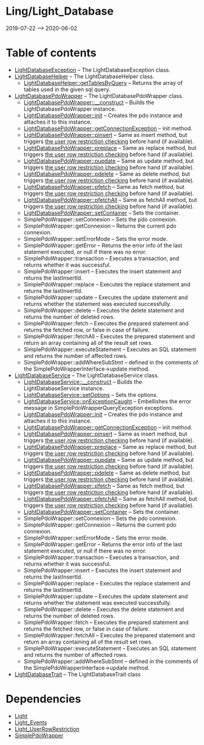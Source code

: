 Ling/Light_Database
================
2019-07-22 --> 2020-06-02




Table of contents
===========

- [LightDatabaseException](https://github.com/lingtalfi/Light_Database/blob/master/doc/api/Ling/Light_Database/Exception/LightDatabaseException.md) &ndash; The LightDatabaseException class.
- [LightDatabaseHelper](https://github.com/lingtalfi/Light_Database/blob/master/doc/api/Ling/Light_Database/Helper/LightDatabaseHelper.md) &ndash; The LightDatabaseHelper class.
    - [LightDatabaseHelper::getTablesByQuery](https://github.com/lingtalfi/Light_Database/blob/master/doc/api/Ling/Light_Database/Helper/LightDatabaseHelper/getTablesByQuery.md) &ndash; Returns the array of tables used in the given sql query.
- [LightDatabasePdoWrapper](https://github.com/lingtalfi/Light_Database/blob/master/doc/api/Ling/Light_Database/LightDatabasePdoWrapper.md) &ndash; The LightDatabasePdoWrapper class.
    - [LightDatabasePdoWrapper::__construct](https://github.com/lingtalfi/Light_Database/blob/master/doc/api/Ling/Light_Database/LightDatabasePdoWrapper/__construct.md) &ndash; Builds the LightDatabasePdoWrapper instance.
    - [LightDatabasePdoWrapper::init](https://github.com/lingtalfi/Light_Database/blob/master/doc/api/Ling/Light_Database/LightDatabasePdoWrapper/init.md) &ndash; Creates the pdo instance and attaches it to this instance.
    - [LightDatabasePdoWrapper::getConnectionException](https://github.com/lingtalfi/Light_Database/blob/master/doc/api/Ling/Light_Database/LightDatabasePdoWrapper/getConnectionException.md) &ndash; init method.
    - [LightDatabasePdoWrapper::pinsert](https://github.com/lingtalfi/Light_Database/blob/master/doc/api/Ling/Light_Database/LightDatabasePdoWrapper/pinsert.md) &ndash; Same as insert method, but triggers [the user row restriction checking](https://github.com/lingtalfi/Light_UserRowRestriction/blob/master/doc/pages/conception-notes.md) before hand (if available).
    - [LightDatabasePdoWrapper::preplace](https://github.com/lingtalfi/Light_Database/blob/master/doc/api/Ling/Light_Database/LightDatabasePdoWrapper/preplace.md) &ndash; Same as replace method, but triggers [the user row restriction checking](https://github.com/lingtalfi/Light_UserRowRestriction/blob/master/doc/pages/conception-notes.md) before hand (if available).
    - [LightDatabasePdoWrapper::pupdate](https://github.com/lingtalfi/Light_Database/blob/master/doc/api/Ling/Light_Database/LightDatabasePdoWrapper/pupdate.md) &ndash; Same as update method, but triggers [the user row restriction checking](https://github.com/lingtalfi/Light_UserRowRestriction/blob/master/doc/pages/conception-notes.md) before hand (if available).
    - [LightDatabasePdoWrapper::pdelete](https://github.com/lingtalfi/Light_Database/blob/master/doc/api/Ling/Light_Database/LightDatabasePdoWrapper/pdelete.md) &ndash; Same as delete method, but triggers [the user row restriction checking](https://github.com/lingtalfi/Light_UserRowRestriction/blob/master/doc/pages/conception-notes.md) before hand (if available).
    - [LightDatabasePdoWrapper::pfetch](https://github.com/lingtalfi/Light_Database/blob/master/doc/api/Ling/Light_Database/LightDatabasePdoWrapper/pfetch.md) &ndash; Same as fetch method, but triggers [the user row restriction checking](https://github.com/lingtalfi/Light_UserRowRestriction/blob/master/doc/pages/conception-notes.md) before hand (if available).
    - [LightDatabasePdoWrapper::pfetchAll](https://github.com/lingtalfi/Light_Database/blob/master/doc/api/Ling/Light_Database/LightDatabasePdoWrapper/pfetchAll.md) &ndash; Same as fetchAll method, but triggers [the user row restriction checking](https://github.com/lingtalfi/Light_UserRowRestriction/blob/master/doc/pages/conception-notes.md) before hand (if available).
    - [LightDatabasePdoWrapper::setContainer](https://github.com/lingtalfi/Light_Database/blob/master/doc/api/Ling/Light_Database/LightDatabasePdoWrapper/setContainer.md) &ndash; Sets the container.
    - SimplePdoWrapper::setConnexion &ndash; Sets the pdo connexion.
    - SimplePdoWrapper::getConnexion &ndash; Returns the current pdo connexion.
    - SimplePdoWrapper::setErrorMode &ndash; Sets the error mode.
    - SimplePdoWrapper::getError &ndash; Returns the error info of the last statement executed, or null if there was no error.
    - SimplePdoWrapper::transaction &ndash; Executes a transaction, and returns whether it was successful.
    - SimplePdoWrapper::insert &ndash; Executes the insert statement and returns the lastInsertId.
    - SimplePdoWrapper::replace &ndash; Executes the replace statement and returns the lastInsertId.
    - SimplePdoWrapper::update &ndash; Executes the update statement and returns whether the statement was executed successfully.
    - SimplePdoWrapper::delete &ndash; Executes the delete statement and returns the number of deleted rows.
    - SimplePdoWrapper::fetch &ndash; Executes the prepared statement and returns the fetched row, or false in case of failure.
    - SimplePdoWrapper::fetchAll &ndash; Executes the prepared statement and return an array containing all of the result set rows.
    - SimplePdoWrapper::executeStatement &ndash; Executes an SQL statement and returns the number of affected rows.
    - SimplePdoWrapper::addWhereSubStmt &ndash; defined in the comments of the SimplePdoWrapperInterface->update method.
- [LightDatabaseService](https://github.com/lingtalfi/Light_Database/blob/master/doc/api/Ling/Light_Database/Service/LightDatabaseService.md) &ndash; The LightDatabaseService class.
    - [LightDatabaseService::__construct](https://github.com/lingtalfi/Light_Database/blob/master/doc/api/Ling/Light_Database/Service/LightDatabaseService/__construct.md) &ndash; Builds the LightDatabaseService instance.
    - [LightDatabaseService::setOptions](https://github.com/lingtalfi/Light_Database/blob/master/doc/api/Ling/Light_Database/Service/LightDatabaseService/setOptions.md) &ndash; Sets the options.
    - [LightDatabaseService::onExceptionCaught](https://github.com/lingtalfi/Light_Database/blob/master/doc/api/Ling/Light_Database/Service/LightDatabaseService/onExceptionCaught.md) &ndash; Embellishes the error message in SimplePdoWrapperQueryException exceptions.
    - [LightDatabasePdoWrapper::init](https://github.com/lingtalfi/Light_Database/blob/master/doc/api/Ling/Light_Database/LightDatabasePdoWrapper/init.md) &ndash; Creates the pdo instance and attaches it to this instance.
    - [LightDatabasePdoWrapper::getConnectionException](https://github.com/lingtalfi/Light_Database/blob/master/doc/api/Ling/Light_Database/LightDatabasePdoWrapper/getConnectionException.md) &ndash; init method.
    - [LightDatabasePdoWrapper::pinsert](https://github.com/lingtalfi/Light_Database/blob/master/doc/api/Ling/Light_Database/LightDatabasePdoWrapper/pinsert.md) &ndash; Same as insert method, but triggers [the user row restriction checking](https://github.com/lingtalfi/Light_UserRowRestriction/blob/master/doc/pages/conception-notes.md) before hand (if available).
    - [LightDatabasePdoWrapper::preplace](https://github.com/lingtalfi/Light_Database/blob/master/doc/api/Ling/Light_Database/LightDatabasePdoWrapper/preplace.md) &ndash; Same as replace method, but triggers [the user row restriction checking](https://github.com/lingtalfi/Light_UserRowRestriction/blob/master/doc/pages/conception-notes.md) before hand (if available).
    - [LightDatabasePdoWrapper::pupdate](https://github.com/lingtalfi/Light_Database/blob/master/doc/api/Ling/Light_Database/LightDatabasePdoWrapper/pupdate.md) &ndash; Same as update method, but triggers [the user row restriction checking](https://github.com/lingtalfi/Light_UserRowRestriction/blob/master/doc/pages/conception-notes.md) before hand (if available).
    - [LightDatabasePdoWrapper::pdelete](https://github.com/lingtalfi/Light_Database/blob/master/doc/api/Ling/Light_Database/LightDatabasePdoWrapper/pdelete.md) &ndash; Same as delete method, but triggers [the user row restriction checking](https://github.com/lingtalfi/Light_UserRowRestriction/blob/master/doc/pages/conception-notes.md) before hand (if available).
    - [LightDatabasePdoWrapper::pfetch](https://github.com/lingtalfi/Light_Database/blob/master/doc/api/Ling/Light_Database/LightDatabasePdoWrapper/pfetch.md) &ndash; Same as fetch method, but triggers [the user row restriction checking](https://github.com/lingtalfi/Light_UserRowRestriction/blob/master/doc/pages/conception-notes.md) before hand (if available).
    - [LightDatabasePdoWrapper::pfetchAll](https://github.com/lingtalfi/Light_Database/blob/master/doc/api/Ling/Light_Database/LightDatabasePdoWrapper/pfetchAll.md) &ndash; Same as fetchAll method, but triggers [the user row restriction checking](https://github.com/lingtalfi/Light_UserRowRestriction/blob/master/doc/pages/conception-notes.md) before hand (if available).
    - [LightDatabasePdoWrapper::setContainer](https://github.com/lingtalfi/Light_Database/blob/master/doc/api/Ling/Light_Database/LightDatabasePdoWrapper/setContainer.md) &ndash; Sets the container.
    - SimplePdoWrapper::setConnexion &ndash; Sets the pdo connexion.
    - SimplePdoWrapper::getConnexion &ndash; Returns the current pdo connexion.
    - SimplePdoWrapper::setErrorMode &ndash; Sets the error mode.
    - SimplePdoWrapper::getError &ndash; Returns the error info of the last statement executed, or null if there was no error.
    - SimplePdoWrapper::transaction &ndash; Executes a transaction, and returns whether it was successful.
    - SimplePdoWrapper::insert &ndash; Executes the insert statement and returns the lastInsertId.
    - SimplePdoWrapper::replace &ndash; Executes the replace statement and returns the lastInsertId.
    - SimplePdoWrapper::update &ndash; Executes the update statement and returns whether the statement was executed successfully.
    - SimplePdoWrapper::delete &ndash; Executes the delete statement and returns the number of deleted rows.
    - SimplePdoWrapper::fetch &ndash; Executes the prepared statement and returns the fetched row, or false in case of failure.
    - SimplePdoWrapper::fetchAll &ndash; Executes the prepared statement and return an array containing all of the result set rows.
    - SimplePdoWrapper::executeStatement &ndash; Executes an SQL statement and returns the number of affected rows.
    - SimplePdoWrapper::addWhereSubStmt &ndash; defined in the comments of the SimplePdoWrapperInterface->update method.
- [LightDatabaseTrait](https://github.com/lingtalfi/Light_Database/blob/master/doc/api/Ling/Light_Database/Traits/LightDatabaseTrait.md) &ndash; The LightDatabaseTrait class


Dependencies
============
- [Light](https://github.com/lingtalfi/Light)
- [Light_Events](https://github.com/lingtalfi/Light_Events)
- [Light_UserRowRestriction](https://github.com/lingtalfi/Light_UserRowRestriction)
- [SimplePdoWrapper](https://github.com/lingtalfi/SimplePdoWrapper)


